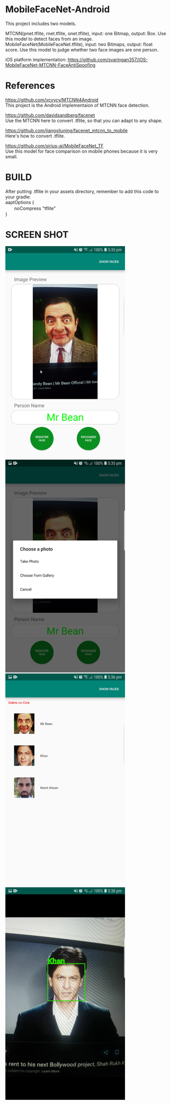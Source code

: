 # MobileFaceNet-Android
This project includes two models.
  
MTCNN(pnet.tflite, rnet.tflite, onet.tflite), input: one Bitmap, output: Box. Use this model to detect faces from an image.  
MobileFaceNet(MobileFaceNet.tflite), input: two Bitmaps, output: float score. Use this model to judge whether two face images are one person.  

iOS platform implementation: https://github.com/syaringan357/iOS-MobileFaceNet-MTCNN-FaceAntiSpoofing
  
# References
https://github.com/vcvycy/MTCNN4Android  
This project is the Android implementaion of MTCNN face detection.

https://github.com/davidsandberg/facenet  
Use the MTCNN here to convert .tflite, so that you can adapt to any shape.  
  
https://github.com/jiangxiluning/facenet_mtcnn_to_mobile  
Here's how to convert .tflite.  
  
https://github.com/sirius-ai/MobileFaceNet_TF  
Use this model for face comparison on mobile phones because it is very small.  
  
# BUILD
After putting .tflite in your assets directory, remember to add this code to your gradle:  
aaptOptions {  
　　noCompress "tflite"  
}  
  
# SCREEN SHOT
<img src="https://github.com/NaumanHSA/Android-Face-Recognition-MTCNN-FaceNet/blob/master/ScreenShot/1.jpg" width=375/>
<img src="https://github.com/NaumanHSA/Android-Face-Recognition-MTCNN-FaceNet/blob/master/ScreenShot/2.jpg" width=375/>
<img src="https://github.com/NaumanHSA/Android-Face-Recognition-MTCNN-FaceNet/blob/master/ScreenShot/3.jpg" width=375/>
<img src="https://github.com/NaumanHSA/Android-Face-Recognition-MTCNN-FaceNet/blob/master/ScreenShot/4.jpg" width=375/>
